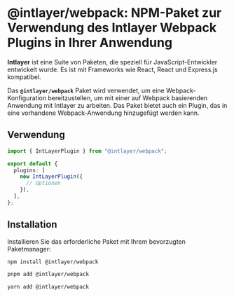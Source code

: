 # @intlayer/webpack: NPM-Paket zur Verwendung des Intlayer Webpack Plugins in Ihrer Anwendung

**Intlayer** ist eine Suite von Paketen, die speziell für JavaScript-Entwickler entwickelt wurde. Es ist mit Frameworks wie React, React und Express.js kompatibel.

Das **`@intlayer/webpack`** Paket wird verwendet, um eine Webpack-Konfiguration bereitzustellen, um mit einer auf Webpack basierenden Anwendung mit Intlayer zu arbeiten. Das Paket bietet auch ein Plugin, das in eine vorhandene Webpack-Anwendung hinzugefügt werden kann.

## Verwendung

```ts
import { IntLayerPlugin } from "@intlayer/webpack";

export default {
  plugins: [
    new IntLayerPlugin({
      // Optionen
    }),
  ],
};
```

## Installation

Installieren Sie das erforderliche Paket mit Ihrem bevorzugten Paketmanager:

```bash packageManager="npm"
npm install @intlayer/webpack
```

```bash packageManager="pnpm"
pnpm add @intlayer/webpack
```

```bash packageManager="yarn"
yarn add @intlayer/webpack
```
